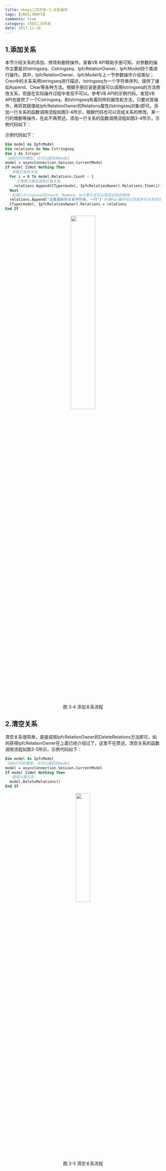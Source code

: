 ```yaml
---
title: vbapi二次开发-3.关系操作
tags: [CREO,VBAPI]
comments: true
category: CREO二次开发
date: 2017-11-18
---
```


## 1.添加关系

本节介绍关系的添加、修改和删除操作。查看VB API帮助手册可知，对参数的操作主要是对Istringseq、Cstringseq、IpfcRelationOwner、IpfcModel四个类进行操作。其中，IpfcRelationOwner、IpfcModel与上一节参数操作介绍类似；Creo中的关系采用Istringseq进行描述，Istringseq为一个字符串序列，提供了诸如Append、Clear等各种方法。根据手册应该是直接可以调用Istringseq的方法修改关系，但是在实际操作过程中发现不可以。参考VB API的示例代码，发现VB API也提供了一个Cstringseq，和Istringseq有着同样的属性和方法，只要对其操作，再将其赋值给IpfcRelationOwner的Relations属性(Istringseq对象)即可。添加一行关系的函数调用流程如图3-4所示，根据代码也可以完成关系的修改、某一行的增删等操作，在此不再赘述。添加一行关系的函数调用流程如图3-4所示，示例代码如下：

示例代码如下：

```vb
Dim model As IpfcModel
Dim relations As New Cstringseq
Dim i As Integer
'当前打开的模型，也可以是别的model
model = asyncConnection.Session.CurrentModel
If model IsNot Nothing Then
  '读取已有的关系
  For i = 0 To model.Relations.Count - 1
    '子类转父类后读取已有关系
    relations.Append(CType(model, IpfcRelationOwner).Relations.Item(i))
  Next
  '利用Cstringseq的Insert、Remove、Set等方法可以完成对应的修改
  relations.Append("这里是新的关系字符串，一行")'利用For循环可以完成多行关系的添加
  CType(model, IpfcRelationOwner).Relations = relations
End If
```

<div align="center">
    <img src="/img/proe/vbapi3.4.png" style="width:40%" align="center"/>
    <p>图 3-4 添加关系流程</p>
</div>


## 2.清空关系

清空关系很简单，直接调用IpfcRelationOwner的DeleteRelations方法即可，如何获得IpfcRelationOwner在上面已经介绍过了，这里不在赘述。清空关系的函数调用流程如图3-5所示，示例代码如下：

```vb
Dim model As IpfcModel
'当前打开的模型，也可以是别的model
model = asyncConnection.Session.CurrentModel
If model IsNot Nothing Then
  '调用父类方法
  model.DeleteRelations()
End If
```

<div align="center">
    <img src="/img/proe/vbapi3.5.png" style="width:30%" align="center"/>
    <p>图 3-5 清空关系流程</p>
</div>